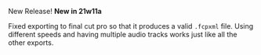 New Release!
**New in 21w11a**

Fixed exporting to final cut pro so that it produces a valid `.fcpxml` file. Using different speeds and having multiple audio tracks works just like all the other exports.
